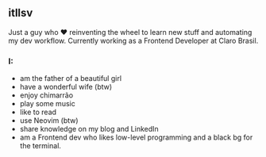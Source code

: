 ## itllsv

Just a guy who ❤️ reinventing the wheel to learn new stuff and automating my dev workflow. Currently working as a Frontend Developer at Claro Brasil.

### I:
  - am the father of a beautiful girl
  - have a wonderful wife (btw)
  - enjoy chimarrão
  - play some music
  - like to read
  - use Neovim (btw)
  - share knowledge on my blog and LinkedIn
  - am a Frontend dev who likes low-level programming and a black bg for the terminal.

